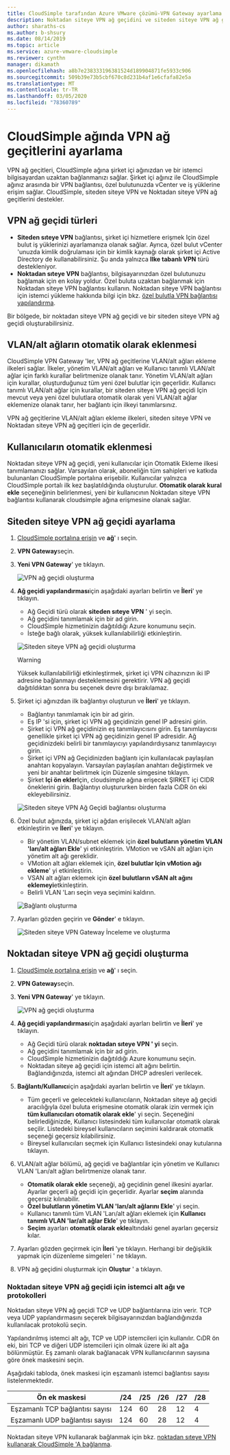 ```yaml
---
title: CloudSimple tarafından Azure VMware çözümü-VPN Gateway ayarlama
description: Noktadan siteye VPN ağ geçidini ve siteden siteye VPN ağ geçidini ayarlamayı ve şirket içi ağınız ile CloudSimple özel bulutunuz arasında bağlantı oluşturmayı açıklar
author: sharaths-cs
ms.author: b-shsury
ms.date: 08/14/2019
ms.topic: article
ms.service: azure-vmware-cloudsimple
ms.reviewer: cynthn
manager: dikamath
ms.openlocfilehash: a8b7e238333196381524d189904871fe5933c906
ms.sourcegitcommit: 509b39e73b5cbf670c8d231b4af1e6cfafa82e5a
ms.translationtype: MT
ms.contentlocale: tr-TR
ms.lasthandoff: 03/05/2020
ms.locfileid: "78360789"
---
```

# <a name="set-up-vpn-gateways-on-cloudsimple-network"></a>CloudSimple ağında VPN ağ geçitlerini ayarlama

VPN ağ geçitleri, CloudSimple ağına şirket içi ağınızdan ve bir istemci bilgisayardan uzaktan bağlanmanızı sağlar. Şirket içi ağınız ile CloudSimple ağınız arasında bir VPN bağlantısı, özel bulutunuzda vCenter ve iş yüklerine erişim sağlar. CloudSimple, siteden siteye VPN ve Noktadan siteye VPN ağ geçitlerini destekler.

## <a name="vpn-gateway-types"></a>VPN ağ geçidi türleri

* **Siteden sıteye VPN** bağlantısı, şirket içi hizmetlere erişmek Için özel bulut iş yüklerinizi ayarlamanıza olanak sağlar. Ayrıca, özel bulut vCenter 'unuzda kimlik doğrulaması için bir kimlik kaynağı olarak şirket içi Active Directory de kullanabilirsiniz.  Şu anda yalnızca **Ilke tabanlı VPN** türü destekleniyor.
* **Noktadan sıteye VPN** bağlantısı, bilgisayarınızdan özel bulutunuzu bağlamak için en kolay yoldur. Özel buluta uzaktan bağlanmak için Noktadan siteye VPN bağlantısı kullanın. Noktadan siteye VPN bağlantısı için istemci yükleme hakkında bilgi için bkz. [özel bulutla VPN bağlantısı yapılandırma](set-up-vpn.md).

Bir bölgede, bir noktadan siteye VPN ağ geçidi ve bir siteden siteye VPN ağ geçidi oluşturabilirsiniz.

## <a name="automatic-addition-of-vlansubnets"></a>VLAN/alt ağların otomatik olarak eklenmesi

CloudSimple VPN Gateway 'ler, VPN ağ geçitlerine VLAN/alt ağları ekleme ilkeleri sağlar.  İlkeler, yönetim VLAN/alt ağları ve Kullanıcı tanımlı VLAN/alt ağlar için farklı kurallar belirtmenize olanak tanır.  Yönetim VLAN/alt ağları için kurallar, oluşturduğunuz tüm yeni özel bulutlar için geçerlidir.  Kullanıcı tanımlı VLAN/alt ağlar için kurallar, bir siteden siteye VPN ağ geçidi Için mevcut veya yeni özel bulutlara otomatik olarak yeni VLAN/alt ağlar eklemenize olanak tanır, her bağlantı için ilkeyi tanımlarsınız.

VPN ağ geçitlerine VLAN/alt ağları ekleme ilkeleri, siteden siteye VPN ve Noktadan siteye VPN ağ geçitleri için de geçerlidir.

## <a name="automatic-addition-of-users"></a>Kullanıcıların otomatik eklenmesi

Noktadan siteye VPN ağ geçidi, yeni kullanıcılar için Otomatik Ekleme ilkesi tanımlamanızı sağlar. Varsayılan olarak, aboneliğin tüm sahipleri ve katkıda bulunanları CloudSimple portalına erişebilir.  Kullanıcılar yalnızca CloudSimple portalı ilk kez başlatıldığında oluşturulur.  **Otomatik olarak kural ekle** seçeneğinin belirlenmesi, yeni bir kullanıcının Noktadan siteye VPN bağlantısı kullanarak cloudsimple ağına erişmesine olanak sağlar.

## <a name="set-up-a-site-to-site-vpn-gateway"></a>Siteden siteye VPN ağ geçidi ayarlama

1. [CloudSimple portalına erişin](access-cloudsimple-portal.md) ve **ağ**' ı seçin.
2. **VPN Gateway**seçin.
3. **Yeni VPN Gateway**' ye tıklayın.

    ![VPN ağ geçidi oluşturma](media/create-vpn-gateway.png)

4. **Ağ geçidi yapılandırması**için aşağıdaki ayarları belirtin ve **İleri**' ye tıklayın.

    * Ağ Geçidi türü olarak **siteden sıteye VPN** ' yi seçin.
    * Ağ geçidini tanımlamak için bir ad girin.
    * CloudSimple hizmetinizin dağıtıldığı Azure konumunu seçin.
    * İsteğe bağlı olarak, yüksek kullanılabilirliği etkinleştirin.

    ![Siteden siteye VPN ağ geçidi oluşturma](media/create-vpn-gateway-s2s.png)

    > [!WARNING]
    > Yüksek kullanılabilirliği etkinleştirmek, şirket içi VPN cihazınızın iki IP adresine bağlanmayı desteklemesini gerektirir. VPN ağ geçidi dağıtıldıktan sonra bu seçenek devre dışı bırakılamaz.

5. Şirket içi ağınızdan ilk bağlantıyı oluşturun ve **İleri**' ye tıklayın.

    * Bağlantıyı tanımlamak için bir ad girin.
    * Eş IP 'si için, şirket içi VPN ağ geçidinizin genel IP adresini girin.
    * Şirket içi VPN ağ geçidinizin eş tanımlayıcısını girin.  Eş tanımlayıcısı genellikle şirket içi VPN ağ geçidinizin genel IP adresidir.  Ağ geçidinizdeki belirli bir tanımlayıcıyı yapılandırdıysanız tanımlayıcıyı girin.
    * Şirket içi VPN ağ Geçidinizden bağlantı için kullanılacak paylaşılan anahtarı kopyalayın.  Varsayılan paylaşılan anahtarı değiştirmek ve yeni bir anahtar belirtmek için Düzenle simgesine tıklayın.
    * Şirket **Içi ön ekler**Için, cloudsimple ağına erişecek ŞIRKET içi CIDR öneklerini girin.  Bağlantıyı oluştururken birden fazla CıDR ön eki ekleyebilirsiniz.

    ![Siteden siteye VPN Ağ Geçidi bağlantısı oluşturma](media/create-vpn-gateway-s2s-connection.png)

6. Özel bulut ağınızda, şirket içi ağdan erişilecek VLAN/alt ağları etkinleştirin ve **İleri**' ye tıklayın.

    * Bir yönetim VLAN/subnet eklemek için **özel bulutların yönetim VLAN 'ları/alt ağları Ekle**' yi etkinleştirin.  VMotion ve vSAN alt ağları için yönetim alt ağı gereklidir.
    * VMotion alt ağları eklemek için, **özel bulutlar Için vMotion ağı ekleme**' yi etkinleştirin.
    * VSAN alt ağları eklemek için **özel bulutların vSAN alt ağını eklemeyi**etkinleştirin.
    * Belirli VLAN 'Ları seçin veya seçimini kaldırın.

    ![Bağlantı oluşturma](media/create-vpn-gateway-s2s-connection-vlans.png)

7. Ayarları gözden geçirin ve **Gönder**' e tıklayın.

    ![Siteden siteye VPN Gateway İnceleme ve oluşturma](media/create-vpn-gateway-s2s-review.png)

## <a name="create-point-to-site-vpn-gateway"></a>Noktadan siteye VPN ağ geçidi oluşturma

1. [CloudSimple portalına erişin](access-cloudsimple-portal.md) ve **ağ**' ı seçin.
2. **VPN Gateway**seçin.
3. **Yeni VPN Gateway**' ye tıklayın.

    ![VPN ağ geçidi oluşturma](media/create-vpn-gateway.png)

4. **Ağ geçidi yapılandırması**için aşağıdaki ayarları belirtin ve **İleri**' ye tıklayın.

    * Ağ Geçidi türü olarak **noktadan sıteye VPN ' yi** seçin.
    * Ağ geçidini tanımlamak için bir ad girin.
    * CloudSimple hizmetinizin dağıtıldığı Azure konumunu seçin.
    * Noktadan siteye ağ geçidi için istemci alt ağını belirtin.  Bağlandığınızda, istemci alt ağından DHCP adresleri verilecek.

5. **Bağlantı/Kullanıcı**için aşağıdaki ayarları belirtin ve **İleri**' ye tıklayın.

    * Tüm geçerli ve gelecekteki kullanıcıların, Noktadan siteye ağ geçidi aracılığıyla özel buluta erişmesine otomatik olarak izin vermek için **tüm kullanıcıları otomatik olarak ekle**' yi seçin. Seçeneğini belirlediğinizde, Kullanıcı listesindeki tüm kullanıcılar otomatik olarak seçilir. Listedeki bireysel kullanıcıların seçimini kaldırarak otomatik seçeneği geçersiz kılabilirsiniz.
    * Bireysel kullanıcıları seçmek için Kullanıcı listesindeki onay kutularına tıklayın.

6. VLAN/alt ağlar bölümü, ağ geçidi ve bağlantılar için yönetim ve Kullanıcı VLAN 'Ları/alt ağları belirtmenize olanak tanır.

    * **Otomatik olarak ekle** seçeneği, ağ geçidinin genel ilkesini ayarlar. Ayarlar geçerli ağ geçidi için geçerlidir. Ayarlar **seçim** alanında geçersiz kılınabilir.
    * **Özel bulutların yönetim VLAN 'ları/alt ağlarını Ekle**' yi seçin. 
    * Kullanıcı tanımlı tüm VLAN 'Ları/alt ağları eklemek için **Kullanıcı tanımlı VLAN 'lar/alt ağlar Ekle**' ye tıklayın.
    * **Seçim** ayarları **otomatik olarak ekle**altındaki genel ayarları geçersiz kılar.

7. Ayarları gözden geçirmek için **İleri** 'ye tıklayın. Herhangi bir değişiklik yapmak için düzenleme simgeleri ' ne tıklayın.
8. VPN ağ geçidini oluşturmak için **Oluştur** ' a tıklayın.

### <a name="client-subnet-and-protocols-for-point-to-site-vpn-gateway"></a>Noktadan siteye VPN ağ geçidi için istemci alt ağı ve protokolleri

Noktadan siteye VPN ağ geçidi TCP ve UDP bağlantılarına izin verir.  TCP veya UDP yapılandırmasını seçerek bilgisayarınızdan bağlandığınızda kullanılacak protokolü seçin.

Yapılandırılmış istemci alt ağı, TCP ve UDP istemcileri için kullanılır.  CıDR ön eki, biri TCP ve diğeri UDP istemcileri için olmak üzere iki alt ağa bölünmüştür. Eş zamanlı olarak bağlanacak VPN kullanıcılarının sayısına göre önek maskesini seçin.  

Aşağıdaki tabloda, önek maskesi için eşzamanlı istemci bağlantısı sayısı listelenmektedir.

| Ön ek maskesi | /24 | /25 | /26 | /27 | /28 |
|-------------|-----|-----|-----|-----|-----|
| Eşzamanlı TCP bağlantısı sayısı | 124 | 60 | 28 | 12 | 4 |
| Eşzamanlı UDP bağlantısı sayısı | 124 | 60 | 28 | 12 | 4 |

Noktadan siteye VPN kullanarak bağlanmak için bkz. [noktadan sıteye VPN kullanarak CloudSimple 'A bağlanma](set-up-vpn.md#connect-to-cloudsimple-using-point-to-site-vpn).

